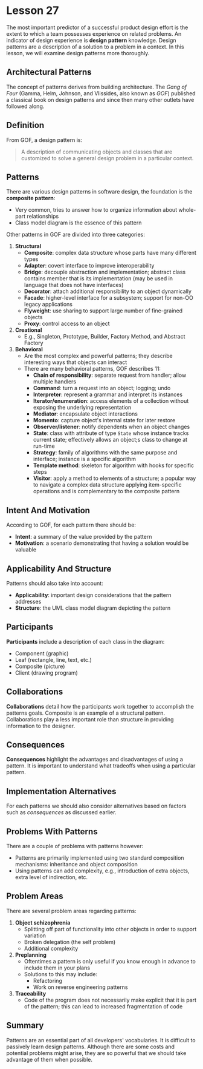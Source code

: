 # Lesson 27

The most important predictor of a successful product design effort is the extent to which a team possesses experience on related problems. An indicator of design experience is **design pattern** knowledge. Design patterns are a description of a solution to a problem in a context. In this lesson, we will examine design patterns more thoroughly.

## Architectural Patterns

The concept of patterns derives from building architecture. The _Gang of Four_ (Gamma, Helm, Johnson, and Vlissides, also known as _GOF_) published a classical book on design patterns and since then many other outlets have followed along.

## Definition

From GOF, a design pattern is:

> A description of communicating objects and classes that are customized to solve a general design problem in a particular context.

## Patterns

There are various design patterns in software design, the foundation is the **composite pattern**:

- Very common, tries to answer how to organize information about whole-part relationships
- Class model diagram is the essence of this pattern

Other patterns in GOF are divided into three categories:

1. **Structural**
   - **Composite**: complex data structure whose parts have many different types
   - **Adapter**: covert interface to improve interoperability
   - **Bridge**: decouple abstraction and implementation; abstract class contains member that is its implementation (may be used in language that does not have interfaces)
   - **Decorator**: attach additional responsibility to an object dynamically
   - **Facade**: higher-level interface for a subsystem; support for non-OO legacy applications
   - **Flyweight**: use sharing to support large number of fine-grained objects
   - **Proxy**: control access to an object
2. **Creational**
   - E.g., Singleton, Prototype, Builder, Factory Method, and Abstract Factory
3. **Behavioral**
   - Are the most complex and powerful patterns; they describe interesting ways that objects can interact
   - There are many behavioral patterns, GOF describes 11:
     - **Chain of responsibility**: separate request from handler; allow multiple handlers
     - **Command**: turn a request into an object; logging; undo
     - **Interpreter**: represent a grammar and interpret its instances
     - **Iterator/enumeration**: access elements of a collection without exposing the underlying representation
     - **Mediator**: encapsulate object interactions
     - **Momento**: capture object's internal state for later restore
     - **Observer/listener**: notify dependents when an object changes
     - **State**: class with attribute of type `State` whose instance tracks current state; effectively allows an object;s class to change at run-time
     - **Strategy**: family of algorithms with the same purpose and interface; instance is a specific algorithm
     - **Template method**: skeleton for algorithm with hooks for specific steps
     - **Visitor**: apply a method to elements of a structure; a popular way to navigate a complex data structure applying item-specific operations and is complementary to the composite pattern

## Intent And Motivation

According to GOF, for each pattern there should be:

- **Intent**: a summary of the value provided by the pattern
- **Motivation**: a scenario demonstrating that having a solution would be valuable

## Applicability And Structure

Patterns should also take into account:

- **Applicability**: important design considerations that the pattern addresses
- **Structure**: the UML class model diagram depicting the pattern

## Participants

**Participants** include a description of each class in the diagram:

- Component (graphic)
- Leaf (rectangle, line, text, etc.)
- Composite (picture)
- Client (drawing program)

## Collaborations

**Collaborations** detail how the participants work together to accomplish the patterns goals. Composite is an example of a structural pattern. Collaborations play a less important role than structure in providing information to the designer.

## Consequences

**Consequences** highlight the advantages and disadvantages of using a pattern. It is important to understand what tradeoffs when using a particular pattern.

## Implementation Alternatives

For each patterns we should also consider alternatives based on factors such as _consequences_ as discussed earlier.

## Problems With Patterns

There are a couple of problems with patterns however:

- Patterns are primarily implemented using two standard composition mechanisms: inheritance and object composition
- Using patterns can add complexity, e.g., introduction of extra objects, extra level of indirection, etc.

## Problem Areas

There are several problem areas regarding patterns:

1. **Object schizophrenia**
   - Splitting off part of functionality into other objects in order to support variation
   - Broken delegation (the self problem)
   - Additional complexity
2. **Preplanning**
   - Oftentimes a pattern is only useful if you know enough in advance to include them in your plans
   - Solutions to this may include:
     - Refactoring
     - Work on reverse engineering patterns
3. **Traceability**
   - Code of the program does not necessarily make explicit that it is part of the pattern; this can lead to increased fragmentation of code

## Summary

Patterns are an essential part of all developers' vocabularies. It is difficult to passively learn design patterns. Although there are some costs and potential problems might arise, they are so powerful that we should take advantage of them when possible.
